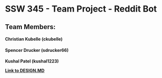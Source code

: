 # SSW 345 - Team Project - Reddit Bot

<h2>Team Members:

<h4> Christian Kubelle (ckubelle)
<h4> Spencer Drucker (sdrucker66)
<h4> Kushal Patel (kushal1223)<br/> 

 [Link to DESIGN.MD](https://github.com/kushal1223/SSW345-RedditBot/blob/main/DESIGN.md)
  

